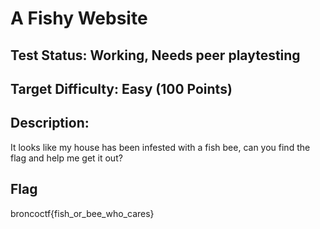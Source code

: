 # A Fishy Website

## Test Status: Working, Needs peer playtesting

## Target Difficulty: Easy (100 Points)

## Description: 

It looks like my house has been infested with a fish bee, can you find the flag and help me get it out?

## Flag

broncoctf{fish_or_bee_who_cares}